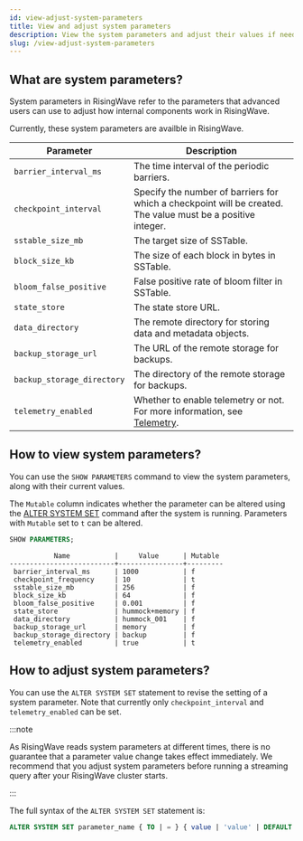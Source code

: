 ```yaml
---
id: view-adjust-system-parameters
title: View and adjust system parameters
description: View the system parameters and adjust their values if needed.
slug: /view-adjust-system-parameters
---
```


## What are system parameters?

System parameters in RisingWave refer to the parameters that advanced users can use to adjust how internal components work in RisingWave.

Currently, these system parameters are availble in RisingWave.

| Parameter           |    Description    |
|---|---|
|`barrier_interval_ms`     | The time interval of the periodic barriers.|
|`checkpoint_interval`      | Specify the number of barriers for which a checkpoint will be created. The value must be a positive integer.|
|`sstable_size_mb`          | The target size of SSTable.|
|`block_size_kb`          | The size of each block in bytes in SSTable.|
|`bloom_false_positive`     | False positive rate of bloom filter in SSTable.|
|`state_store`             | The state store URL. |
|`data_directory`           | The remote directory for storing data and metadata objects.|
|`backup_storage_url`       | The URL of the remote storage for backups.|
|`backup_storage_directory` | The directory of the remote storage for backups.|
|`telemetry_enabled` | Whether to enable telemetry or not. For more information, see [Telemetry](/telemetry.md).|

## How to view system parameters?

You can use the `SHOW PARAMETERS` command to view the system parameters, along with their current values.

The `Mutable` column indicates whether the parameter can be altered using the [ALTER SYSTEM SET](#how-to-adjust-system-parameters) command after the system is running. Parameters with `Mutable` set to `t` can be altered.

```sql
SHOW PARAMETERS;
```
```
           Name           |     Value      | Mutable 
--------------------------+----------------+---------
 barrier_interval_ms      | 1000           | f
 checkpoint_frequency     | 10             | t
 sstable_size_mb          | 256            | f
 block_size_kb            | 64             | f
 bloom_false_positive     | 0.001          | f
 state_store              | hummock+memory | f
 data_directory           | hummock_001    | f
 backup_storage_url       | memory         | f
 backup_storage_directory | backup         | f
 telemetry_enabled        | true           | t
```

## How to adjust system parameters?

You can use the `ALTER SYSTEM SET` statement to revise the setting of a system parameter. Note that currently only `checkpoint_interval` and `telemetry_enabled` can be set.

:::note

As RisingWave reads system parameters at different times, there is no guarantee that a parameter value change takes effect immediately. We recommend that you adjust system parameters before running a streaming query after your RisingWave cluster starts.

:::

The full syntax of the `ALTER SYSTEM SET` statement is:

```sql
ALTER SYSTEM SET parameter_name { TO | = } { value | 'value' | DEFAULT };
```
